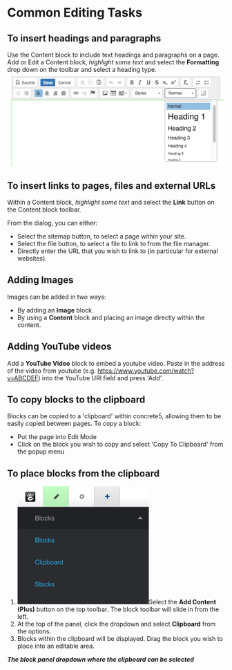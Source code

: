 # Common Editing Tasks

## To insert headings and paragraphs
Use the Content block to include text headings and paragraphs on a page.
Add or Edit a Content block, *highlight some text* and select the **Formatting** drop down on the toolbar and select a heading type.
![](/assets/editor.png)

## To insert links to pages, files and external URLs
Within a Content block, *highlight some text* and select the **Link** button on the Content block toolbar.

From the dialog, you can either:

* Select the sitemap button, to select a page within your site. 
* Select the file button, to select a file to link to from the file manager.
* Directly enter the URL that you wish to link to (in particular for external websites).

## Adding Images
Images can be added in two ways:

* By adding an **Image** block.
* By using a **Content** block and placing an image directly within the content.

## Adding YouTube videos
Add a **YouTube Video** block to embed a youtube video. Paste in the address of the video from youtube (e.g. https://www.youtube.com/watch?v=ABCDEF) into the YouTube URl field and press 'Add'.

## To copy blocks to the clipboard
Blocks can be copied to a 'clipboard' within concrete5, allowing them to be easily copied between pages. To copy a block:

* Put the page into Edit Mode
* Click on the block you wish to copy and select 'Copy To Clipboard' from the popup menu

## To place blocks from the clipboard

1. <img src="/assets/clipboard.png" class="right" />Select the **Add Content (Plus)** button on the top toolbar. The block toolbar will slide in from the left.
2. At the top of the panel, click the dropdown and select **Clipboard** from the options.
3. Blocks within the clipboard will be displayed. Drag the block you wish to place into an editable area.

_**The block panel dropdown where the clipboard can be selected**_
